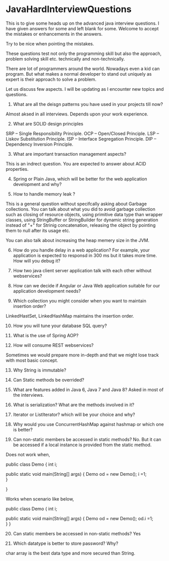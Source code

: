 # JavaHardInterviewQuestions

This is to give some heads up on the advanced java interview questions. I have given answers for some and left blank for some. Welcome to accept the mistakes or enhancements in the answers.

Try to be nice when pointing the mistakes.

These questions test not only the programming skill but also the approach, problem solving skill etc. technically and non-technically. 

There are lot of programmers around the world. Nowadays even a kid can program. But what makes a normal developer to stand out uniquely as expert is their approach to solve a problem.

Let us discuss few aspects. I will be updating as I encounter new topics and questions.

1. What are all the deisgn patterns you have used in your projects till now?

Almost aksed in all interviews. Depends upon your work experience.

2. What are SOLID design principles

SRP – Single Responsibility Principle.
OCP – Open/Closed Principle.
LSP – Liskov Substitution Principle.
ISP – Interface Segregation Principle.
DIP – Dependency Inversion Principle.

3. What are important transaction management aspects?

This is an indrect question. You are expected to answer about ACID properties.

4. Spring or Plain Java, which will be better for the web application development and why?

5. How to handle memory leak ?

This is a general question without specifcally asking about Garbage collections. You can talk about what you did to avoid garbage collection such as closing of resource objects, using primitive data type than wrapper classes, using StringBuffer or StringBuilder
for dynamic string generation instead of "+" for Strinig concatenation, releasing the object by pointing them to null after its usage etc.

You can also talk about increasing the heap memery size in the JVM.

6. How do you handle delay in a web application? For example, your application is expected to responsd in 300 ms but it takes more time.
How will you debug it?

7. How two java client server application talk with each other without webservices?

8. How can we decide if Angular or Java Web application suitable for our application development needs?

9. Which collection you might consider when you want to maintain insertion order?

LinkedHastSet, LinkedHashMap maintains the insertion order.

10. How you will tune your database SQL query?

11. What is the use of Spring AOP?

12. How will consume REST webservices?


Sometimes we would prepare more in-depth and that we might lose track with most basic concept. 

13. Why String is immutable?

14. Can Static methods be overrided?

15. What are features added in Java 6, Java 7 and Java 8?   Asked in most of the interviews.

16. What is serialization? What are the methods involved in it?

17. Iterator or ListIterator? which will be your choice and why?

18. Why would you use ConcurrentHashMap against hashmap or which one is better?

19. Can non-static members be accessed in static methods?
No. But it can be accessed if a local instance is provided from the static method.

Does not work when,

public class Demo {
int i;

public static void main(String[] args) {
		Demo od = new Demo();
		i =1;		
	}

}

Works when scenario like below,

public class Demo {
int i;

public static void main(String[] args) {
		Demo od = new Demo();
		od.i =1;		
	}
}

20. Can static members be accessed in non-static methods?
Yes

21. Which datatype is better to store password? Why?

char array is the best data type and more secured than String.
